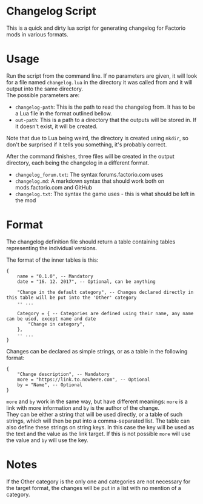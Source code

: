 # Changelog Script #
This is a quick and dirty lua script for generating changelog for Factorio mods in various formats.

# Usage #
Run the script from the command line. If no parameters are given, it will look for a file named `changelog.lua` in the
directory it was called from and it will output into the same directory.  
The possible parameters are:
- `changelog-path`: This is the path to read the changelog from. It has to be a Lua file in the format outlined bellow.
- `out-path`: This is a path to a directory that the outputs will be stored in. If it doesn't exist, it will be created.

Note that due to Lua being weird, the directory is created using `mkdir`, so don't be surprised if it tells you
something, it's probably correct.

After the command finishes, three files will be created in the output directory, each being the changelog in a different
format.
- `changelog_forum.txt`: The syntax forums.factorio.com uses
- `changelog.md`: A markdown syntax that should work both on mods.factorio.com and GitHub
- `changelog.txt`: The syntax the game uses - this is what should be left in the mod

# Format #
The changelog definition file should return a table containing tables representing the individual versions.

The format of the inner tables is this:
```
{
	name = "0.1.0", -- Mandatory
	date = "16. 12. 2017", -- Optional, can be anything
	
	"Change in the default category", -- Changes declared directly in this table will be put into the 'Other' category
	-- ...
	
	Category = { -- Categories are defined using their name, any name can be used, except name and date
		"Change in category",
	},
	-- ...
}
```

Changes can be declared as simple strings, or as a table in the following format:
```
{
	"Change description", -- Mandatory
	more = "https://link.to.nowhere.com", -- Optional
	by = "Name", -- Optional
}
```
`more` and `by` work in the same way, but have different meanings: `more` is a link with more information and `by` is
the author of the change.  
They can be either a string that will be used directly, or a table of such strings, which will then be put into a
comma-separated list. The table can also define these strings on string keys. In this case the key will be used as the
text and the value as the link target. If this is not possible `more` will use the value and `by` will use the key.

# Notes #
If the Other category is the only one and categories are not necessary for the target format, the changes will be put
in a list with no mention of a category.

